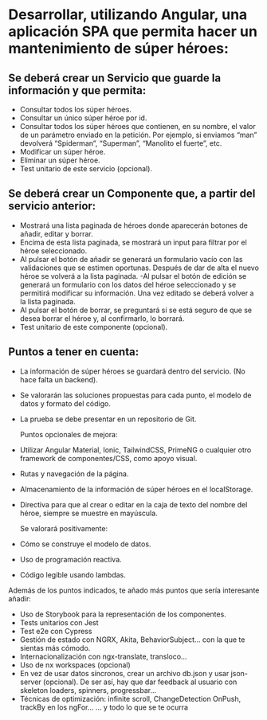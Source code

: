 # Desarrollar, utilizando Angular, una aplicación SPA que permita hacer un mantenimiento de súper héroes:

## Se deberá crear un Servicio que guarde la información y que permita:

- Consultar todos los súper héroes.
- Consultar un único súper héroe por id.
- Consultar todos los súper héroes que contienen, en su nombre, el valor de un parámetro enviado en la petición. Por ejemplo, si enviamos “man” devolverá “Spiderman”, “Superman”, “Manolito el fuerte”, etc.
- Modificar un súper héroe.
- Eliminar un súper héroe.
- Test unitario de este servicio (opcional).

## Se deberá crear un Componente que, a partir del servicio anterior:

- Mostrará una lista paginada de héroes donde aparecerán botones de añadir, editar y borrar.
- Encima de esta lista paginada, se mostrará un input para filtrar por el héroe seleccionado.
- Al pulsar el botón de añadir se generará un formulario vacío con las validaciones que se estimen oportunas. Después de dar de alta el nuevo héroe se volverá a la lista paginada.
  -Al pulsar el botón de edición se generará un formulario con los datos del héroe seleccionado y se permitirá modificar su información. Una vez editado se deberá volver a la lista paginada.
- Al pulsar el botón de borrar, se preguntará si se está seguro de que se desea borrar el héroe y, al confirmarlo, lo borrará.
- Test unitario de este componente (opcional).

## Puntos a tener en cuenta:

- La información de súper héroes se guardará dentro del servicio. (No hace falta un backend).
- Se valorarán las soluciones propuestas para cada punto, el modelo de datos y formato del código.
- La prueba se debe presentar en un repositorio de Git.

  Puntos opcionales de mejora:

- Utilizar Angular Material, Ionic, TailwindCSS, PrimeNG o cualquier otro framework de componentes/CSS, como apoyo visual.
- Rutas y navegación de la página.
- Almacenamiento de la información de súper héroes en el localStorage.
- Directiva para que al crear o editar en la caja de texto del nombre del héroe, siempre se muestre en mayúscula.

  Se valorará positivamente:

- Cómo se construye el modelo de datos.
- Uso de programación reactiva.
- Código legible usando lambdas.

Además de los puntos indicados, te añado más puntos que sería interesante añadir:

- Uso de Storybook para la representación de los componentes.
- Tests unitarios con Jest
- Test e2e con Cypress
- Gestión de estado con NGRX, Akita, BehaviorSubject… con la que te sientas más cómodo.
- Internacionalización con ngx-translate, transloco…
- Uso de nx workspaces (opcional)
- En vez de usar datos síncronos, crear un archivo db.json y usar json-server (opcional). De ser así, hay que dar feedback al usuario con skeleton loaders, spinners, progressbar…
- Técnicas de optimización: infinite scroll, ChangeDetection OnPush, trackBy en los ngFor…
  … y todo lo que se te ocurra
